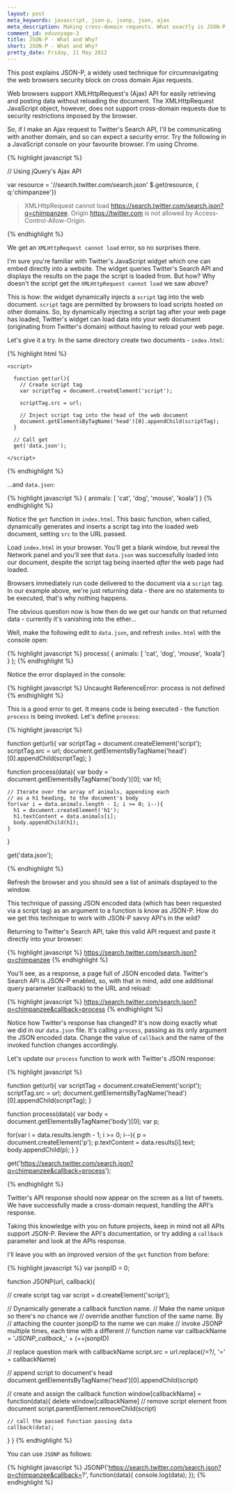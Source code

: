 ```yaml
---
layout: post
meta_keywords: javascript, json-p, jsonp, json, ajax
meta_description: Making cross-domain requests. What exactly is JSON-P all about?
comment_id: eduvoyage-3
title: JSON-P - What and Why?
short: JSON-P - What and Why?
pretty_date: Friday, 11 May 2012
---
```


<p class='intro'>
This post explains JSON-P, a widely used technique for circumnavigating the web browsers security block on cross domain Ajax requests.
</p>

Web browsers support XMLHttpRequest's (Ajax) API for easily retrieving and posting data without reloading the document. The XMLHttpRequest JavaScript object, however, does not support cross-domain requests due to security restrictions imposed by the browser.

So, if I make an Ajax request to Twitter's Search API, I'll be communicating with another domain, and so can expect a security error. Try the following in a JavaScript console on your favourite browser. I'm using Chrome.

{% highlight javascript %}
<script src='http://ajax.googleapis.com/ajax/libs/jquery/1.7.2/jquery.min.js'></script>
// Using jQuery's Ajax API

var resource = '//search.twitter.com/search.json'
$.get(resource, { q:'chimpanzee'})

> XMLHttpRequest cannot load https://search.twitter.com/search.json?q=chimpanzee. Origin https://twitter.com is not allowed by Access-Control-Allow-Origin.

{% endhighlight %}

We get an `XMLHttpRequest cannot load` error, so no surprises there.

I'm sure you're familiar with Twitter's JavaScript widget which one can embed directly into a website. The widget queries Twitter's Search API and displays the results on the page the script is loaded from. But how? Why doesn't the script get the `XMLHttpRequest cannot load` we saw above?

This is how: the widget dynamically injects a `script` tag into the web document. `script` tags are permitted by browsers to load scripts hosted on other domains. So, by dynamically injecting a script tag after your web page has loaded, Twitter's widget can load data into your web document (originating from Twitter's domain) without
having to reload your web page.

Let's give it a try. In the same directory create two documents - `index.html`:

{% highlight html %}
<!DOCTYPE html>
<html>
  <head></head>
  <body>

    <script>

      function get(url){
        // Create script tag
        var scriptTag = document.createElement('script');

        scriptTag.src = url;

        // Inject script tag into the head of the web document
        document.getElementsByTagName('head')[0].appendChild(scriptTag);
      }

      // Call get
      get('data.json');

    </script>

  </body>
</html>
{% endhighlight %}

...and `data.json`:

{% highlight javascript %}
  { animals: [
    'cat',
    'dog',
    'mouse',
    'koala']
  }
{% endhighlight %}


Notice the `get` function in `index.html`. This basic function, when called, dynamically generates and inserts a script tag into the loaded web document, setting `src` to the URL passed.

Load `index.html` in your browser. You'll get a blank window, but reveal the Network panel and you'll see that `data.json` was successfully loaded into our document, despite the script tag being inserted _after_ the web page had loaded.

Browsers immediately run code delivered to the document via a `script` tag. In our example above, we're just returning data - there are no statements to be executed, that's why nothing happens.

The obvious question now is how then do we get our hands on that returned data - currently it's vanishing into the ether...

Well, make the following edit to `data.json`, and refresh `index.html` with the console open:

{% highlight javascript %}
process(
  { animals: [
    'cat',
    'dog',
    'mouse',
    'koala']
  }
);
{% endhighlight %}

Notice the error displayed in the console:

{% highlight javascript %}
Uncaught ReferenceError: process is not defined
{% endhighlight %}

This is a good error to get. It means code is being executed - the function `process` is being invoked. Let's define `process`:

{% highlight javascript %}
<!-- index.html -->

  function get(url){
    var scriptTag = document.createElement('script');
    scriptTag.src = url;
    document.getElementsByTagName('head')[0].appendChild(scriptTag);
  }

  function process(data){
    var body = document.getElementsByTagName('body')[0];
    var h1;

    // Iterate over the array of animals, appending each
    // as a h1 heading, to the document's body
    for(var i = data.animals.length - 1; i >= 0; i--){
      h1 = document.createElement('h1');
      h1.textContent = data.animals[i];
      body.appendChild(h1);
    }
  }

  get('data.json');

{% endhighlight %}

Refresh the browser and you should see a list of animals displayed to the window.

This technique of passing JSON encoded data (which has been requested via a script tag) as an argument to a function is know as JSON-P. How do we get this technique to work with JSON-P savvy API's in the wild?

Returning to Twitter's Search API, take this valid API request and paste it directly into your browser:

{% highlight javascript %}
https://search.twitter.com/search.json?q=chimpanzee
{% endhighlight %}

You'll see, as a response, a page full of JSON encoded data. Twitter's Search API is JSON-P enabled, so, with that in mind, add one additional query parameter (callback) to the URL and reload:

{% highlight javascript %}
https://search.twitter.com/search.json?q=chimpanzee&callback=process
{% endhighlight %}

Notice how Twitter's response has changed? It's now doing exactly what we did in our `data.json` file. It's calling `process`, passing as its only argument the JSON encoded data. Change the value of `callback` and the name of the invoked function changes accordingly.

Let's update our `process` function to work with Twitter's JSON response:

{% highlight javascript %}

function get(url){
  var scriptTag = document.createElement('script');
  scriptTag.src = url;
  document.getElementsByTagName('head')[0].appendChild(scriptTag);
}

function process(data){
  var body = document.getElementsByTagName('body')[0];
  var p;

  for(var i = data.results.length - 1; i >= 0; i--){
    p = document.createElement('p');
    p.textContent = data.results[i].text;
    body.appendChild(p);
  }
}

get('https://search.twitter.com/search.json?q=chimpanzee&callback=process');

{% endhighlight %}

Twitter's API response should now appear on the screen as a list of tweets. We have successfully made a cross-domain request, handling the API's response.

Taking this knowledge with you on future projects, keep in mind not all APIs support JSON-P. Review the API's documentation, or try adding a `callback` parameter and look at the APIs response.

I'll leave you with an improved version of the `get` function from before:

{% highlight javascript %}
var jsonpID = 0;

function JSONP(url, callback){

  // create script tag
  var script = d.createElement('script');

  // Dynamically generate a callback function name.
  // Make the name unique so there's no chance we
  // override another function of the same name. By
  // attaching the counter jsonpID to the name we can make
  // invoke JSONP multiple times, each time with a different
  // function name
  var callbackName = '_JSONP_callback__' + (++jsonpID)

  // replace question mark with callbackName
  script.src = url.replace(/=\?/, '=' + callbackName)

  // append script to document's head
  document.getElementsByTagName('head')[0].appendChild(script)

  // create and assign the callback function
  window[callbackName] = function(data){
    delete window[callbackName]
    // remove script element from document
    script.parentElement.removeChild(script)

    // call the passed function passing data
    callback(data);
  }
}
{% endhighlight %}

You can use `JSONP` as follows:

{% highlight javascript %}
  JSONP('https://search.twitter.com/search.json?q=chimpanzee&callback=?', function(data){
    console.log(data);
  });
{% endhighlight %}

